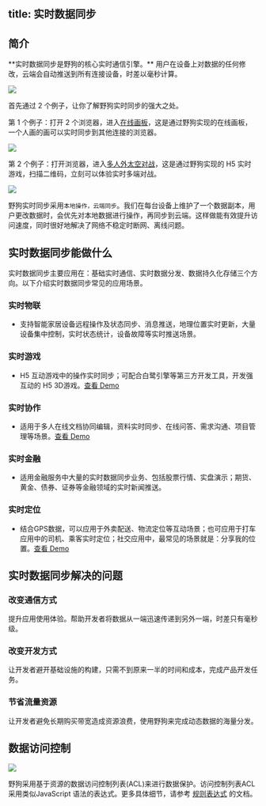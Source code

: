 title: 实时数据同步
---
<h2 id='简介' class="article-heading top-heading">简介</h2>
**实时数据同步是野狗的核心实时通信引擎。** 用户在设备上对数据的任何修改，云端会自动推送到所有连接设备，时差以毫秒计算。

![](/images/syncdevices.png)

首先通过 2 个例子，让你了解野狗实时同步的强大之处。

第 1 个例子：打开 2 个浏览器，进入[在线画板](http://drawing.wilddogapp.com/)，这是通过野狗实现的在线画板，一个人画的画可以实时同步到其他连接的浏览器。

![](/images/sketchboard.png)

第 2 个例子：打开浏览器，进入[多人外太空对战](https://www.wilddog.com/examples/game#)，这是通过野狗实现的 H5 实时游戏，扫描二维码，立刻可以体验实时多端对战。

![](/images/starwar.png)

野狗实时同步采用`本地操作，云端同步`。我们在每台设备上维护了一个数据副本，用户更改数据时，会优先对本地数据进行操作，再同步到云端。这样做能有效提升访问速度，同时很好地解决了网络不稳定时断网、离线问题。


## 实时数据同步能做什么 
实时数据同步主要应用在：基础实时通信、实时数据分发、数据持久化存储三个方向。以下介绍实时数据同步常见的应用场景。

### 实时物联
- 支持智能家居设备远程操作及状态同步、消息推送，地理位置实时更新，大量设备集中控制，实时状态统计，设备故障等实时推送场景。

### 实时游戏
- H5 互动游戏中的操作实时同步；可配合白鹭引擎等第三方开发工具，开发强互动的 H5 3D游戏。[查看 Demo](http://starwars.wilddogapp.com/)

### 实时协作
- 适用于多人在线文档协同编辑，资料实时同步、在线问答、需求沟通、项目管理等场景。[查看 Demo](http://wildpad.wilddogapp.com/#1)

### 实时金融

- 适用金融服务中大量的实时数据同步业务、包括股票行情、实盘演示；期货、黄金、债券、证券等金融领域的实时新闻推送。


### 实时定位

- 结合GPS数据，可以应用于外卖配送、物流定位等互动场景；也可应用于打车应用中的司机、乘客实时定位；社交应用中，最常见的场景就是：分享我的位置。[查看 Demo](http://geomap.wilddogapp.com/)



## 实时数据同步解决的问题

### 改变通信方式
提升应用使用体验。帮助开发者将数据从一端迅速传递到另外一端，时差只有毫秒级。

### 改变开发方式
让开发者避开基础设施的构建，只需不到原来一半的时间和成本，完成产品开发任务。

### 节省流量资源
让开发者避免长期购买带宽造成资源浪费，使用野狗来完成动态数据的海量分发。


## 数据访问控制

![](/images/protect.png)

野狗采用基于资源的数据访问控制列表(ACL)来进行数据保护。访问控制列表ACL采用类似JavaScript 语法的表达式。更多具体细节，请参考 [规则表达式](/guide/sync/rules/introduce.html) 的文档。



 

  




